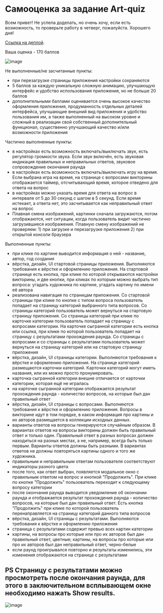 # Самооценка за задание Art-quiz 

Всем привет! Не успела доделать, но очень хочу, если есть возможность, то проверьте работу в четверг, пожалуйста. 
Хорошего дня!

[Ссылка на деплой](https://doritozbae.github.io/art-quiz/). 

Ваша оценка - 170 баллов 

![image](https://user-images.githubusercontent.com/87154042/142946201-f0efe930-0eb7-4fd7-a121-7fc55cf9a9d1.png)


Не выполненные/не засчитанные пункты:
- при перезагрузке страницы приложения настройки сохраняются 
- 5 баллов за каждую уникальную сложную анимацию, улучшающую интерфейс и удобство использования приложения, но не больше 20 баллов 
- дополнительными баллами оценивается очень высокое качество оформления приложения, продуманность отдельных деталей интерфейса, улучшающие внешний вид приложения и удобство пользования им, а также выполненный на высоком уровне и сложный в реализации свой собственный дополнительный функционал, существенно улучшающий качество и/или возможности приложения 

Частично выполненные пункты:
- в настройках есть возможность включать/выключать звук, есть регулятор громкости звука. Если звук включён, есть звуковая индикация правильных и неправильных ответов, звуковое сопровождение окончания раунда 
- в настройках есть возможность включать/выключать игру на время. Если выбрана игра на время, на странице с вопросами викторины отображается таймер, отсчитывающий время, которое отведено для ответа на вопрос 
- в настройках можно указать время для ответа на вопрос в интервале от 5 до 30 секунд с шагом в 5 секунд. Если время истекает, а ответа нет, это засчитывается как неправильный ответ на вопрос 
-  Плавная смена изображений, картинки сначала загружаются, потом отображаются, нет ситуации, когда пользователь видит частично загрузившиеся изображения. Плавную смену изображений не проверяем: 1) при загрузке и перезагрузке приложения 2) при открытой консоли браузера 


Выполненные пункты:
- при клике по картине выводится информация о ней - название, автор, год создания 
- вёрстка, дизайн, UI стартовой страницы приложения. Выполняются требования к вёрстке и оформлению приложения. На стартовой странице есть кнопка, при клике по которой открываются настройки викторины, и две кнопки, при кликах по которым можно выбрать тип вопроса: угадать художника по картине, угадать картину по имени её автора 
- реализована навигация по страницам приложения. Со стартовой страницы при клике по кнопке с типом вопроса пользователь попадает на страницу категорий выбранного типа вопросов. Со страницы категорий пользователь может вернуться на стартовую страницу приложения. Со страницы категорий при клике по карточке категории пользователь попадает на страницу с вопросами категории. На карточке сыгранной категории есть кнопка или ссылка, при клике по которой пользователь попадает  на страницу с результатами прохождения раунда. Со страницы с вопросами и со страницы с результатами пользователь может вернуться на страницу категорий или на стартовую страницу приложения 
- вёрстка, дизайн, UI страницы категории. Выполняются требования к вёрстке и оформлению приложения. На странице категорий размещаются карточки категорий. Карточки категорий могут иметь названия, или их можно просто пронумеровать. 
- карточка сыгранной категории внешне отличается от карточки категории, которая ещё не игралась 
- на карточке сыгранной категории отображается результат прохождения раунда - количество вопросов, на которые был дан правильный ответ 
-  вёрстка, дизайн, UI страницы с вопросами. Выполняются требования к вёрстке и оформлению приложения. Вопросы в викторине идут в том порядке, в каком информация про картины и их авторов размещается в коллекции исходных данных. 
- варианты ответов на вопросы генерируются случайным образом. В вариантах ответов на вопросы викторины должен быть правильный ответ и только один. Правильный ответ в разных вопросах должен находиться на разных местах, а не, например, всегда быть только первым. Варианты ответов должны быть разными. В вариантах ответов не должны повторяться картины одного и того же художника. 
- правильным и неправильным ответам пользователя соответствуют индикаторы разного цвета 
- после того, как ответ выбран, появляется модальное окно с правильным ответом на вопрос и кнопкой "Продолжить". При клике по кнопке "Продолжить" пользователь переходит к следующему вопросу категории 
- после окончания раунда выводится уведомление об окончании раунда и отображается результат прохождения раунда - количество вопросов, на которые был дан правильный ответ. Есть кнопка "Продолжить" при клике по которой пользователь перенаправляется на страницу категорий данного типа вопросов 
- вёрстка, дизайн, UI страницы с результатами. Выполняются требования к вёрстке и оформлению приложения 
- страница с результатами содержит превью всех картин категории 
- картины, на вопросы про которые или про их авторов был дан правильный ответ, цветные; картины, на вопросы про которые или про их авторов был дан неправильный ответ, черно-белые 
- если раунд проигрывался повторно и результаты изменились, эти изменения отображаются на странице с результатами 
 ## PS Cтраницу с результатами можно просмотреть после окончания раунда, для этого в заключительном всплывающем окне необходимо нажать Show results. 
 ![image](https://user-images.githubusercontent.com/87154042/142943786-4602867b-fe16-4a1c-91dd-0d2f51d77437.png)



